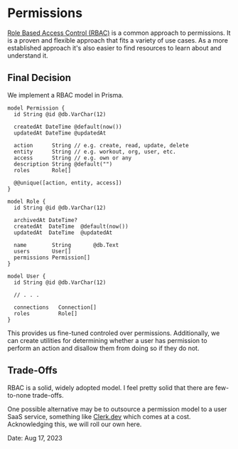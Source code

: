 # Permissions

[Role Based Access Control (RBAC)](https://auth0.com/intro-to-iam/what-is-role-based-access-control-rbac) is a common approach to permissions. It is a proven and flexible approach that fits a variety of use cases. As a more established approach it's also easier to find resources to learn about and understand it.

## Final Decision

We implement a RBAC model in Prisma.

```prisma
model Permission {
  id String @id @db.VarChar(12)

  createdAt DateTime @default(now())
  updatedAt DateTime @updatedAt

  action      String // e.g. create, read, update, delete
  entity      String // e.g. workout, org, user, etc.
  access      String // e.g. own or any
  description String @default("")
  roles       Role[]

  @@unique([action, entity, access])
}

model Role {
  id String @id @db.VarChar(12)

  archivedAt DateTime?
  createdAt  DateTime  @default(now())
  updatedAt  DateTime  @updatedAt

  name        String       @db.Text
  users       User[]
  permissions Permission[]
}

model User {
  id String @id @db.VarChar(12)

  // . . .

  connections   Connection[]
  roles         Role[]
}
```

This provides us fine-tuned controled over permissions. Additionally, we can create utilities for determining whether a user has permission to perform an action and disallow them from doing so if they do not.

## Trade-Offs

RBAC is a solid, widely adopted model. I feel pretty solid that there are few-to-none trade-offs.

One possible alternative may be to outsource a permission model to a user SaaS service, something like [Clerk.dev](https://clerk.dev) which comes at a cost. Acknowledging this, we will roll our own here.

Date: Aug 17, 2023
